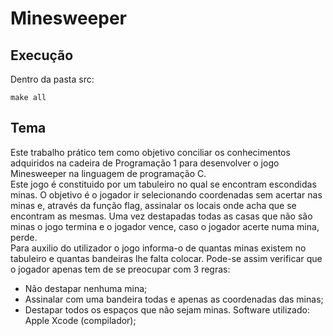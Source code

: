 # Minesweeper

## Execução

Dentro da pasta src:

```shell
make all
```

## Tema

Este trabalho prático tem como objetivo conciliar os conhecimentos adquiridos na cadeira de Programação 1 para desenvolver o jogo Minesweeper na linguagem de programação C.\
Este jogo é constituido por um tabuleiro no qual se encontram escondidas minas. O objetivo é o jogador ir selecionando coordenadas sem acertar nas minas e, através da função flag, assinalar os locais onde acha que se encontram as mesmas. Uma vez destapadas todas as casas que não são minas o jogo termina e o jogador vence, caso o jogador acerte numa mina, perde.\
Para auxilio do utilizador o jogo informa-o de quantas minas existem no tabuleiro e quantas bandeiras lhe falta colocar.
Pode-se assim verificar que o jogador apenas tem de se preocupar com 3 regras:
- Não destapar nenhuma mina;
- Assinalar com uma bandeira todas e apenas as coordenadas das minas;
- Destapar todos os espaços que não sejam minas.
Software utilizado:
Apple Xcode (compilador);